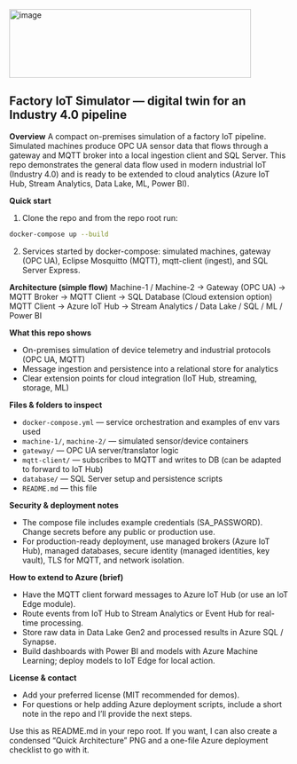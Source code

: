 <img width="436" height="124" alt="image" src="https://github.com/user-attachments/assets/b720144a-6a2c-4f56-88b2-9aeda806b5e7" />


## Factory IoT Simulator — digital twin for an Industry 4.0 pipeline

**Overview**
A compact on-premises simulation of a factory IoT pipeline. Simulated machines produce OPC UA sensor data that flows through a gateway and MQTT broker into a local ingestion client and SQL Server. This repo demonstrates the general data flow used in modern industrial IoT (Industry 4.0) and is ready to be extended to cloud analytics (Azure IoT Hub, Stream Analytics, Data Lake, ML, Power BI).

**Quick start**

1. Clone the repo and from the repo root run:

```bash
docker-compose up --build
```

2. Services started by docker-compose: simulated machines, gateway (OPC UA), Eclipse Mosquitto (MQTT), mqtt-client (ingest), and SQL Server Express.

**Architecture (simple flow)**
Machine-1 / Machine-2  ->  Gateway (OPC UA)  ->  MQTT Broker  ->  MQTT Client  ->  SQL Database
(Cloud extension option) MQTT Client  ->  Azure IoT Hub  ->  Stream Analytics / Data Lake / SQL / ML / Power BI

**What this repo shows**

* On-premises simulation of device telemetry and industrial protocols (OPC UA, MQTT)
* Message ingestion and persistence into a relational store for analytics
* Clear extension points for cloud integration (IoT Hub, streaming, storage, ML)

**Files & folders to inspect**

* `docker-compose.yml` — service orchestration and examples of env vars used
* `machine-1/`, `machine-2/` — simulated sensor/device containers
* `gateway/` — OPC UA server/translator logic
* `mqtt-client/` — subscribes to MQTT and writes to DB (can be adapted to forward to IoT Hub)
* `database/` — SQL Server setup and persistence scripts
* `README.md` — this file

**Security & deployment notes**

* The compose file includes example credentials (SA\_PASSWORD). Change secrets before any public or production use.
* For production-ready deployment, use managed brokers (Azure IoT Hub), managed databases, secure identity (managed identities, key vault), TLS for MQTT, and network isolation.

**How to extend to Azure (brief)**

* Have the MQTT client forward messages to Azure IoT Hub (or use an IoT Edge module).
* Route events from IoT Hub to Stream Analytics or Event Hub for real-time processing.
* Store raw data in Data Lake Gen2 and processed results in Azure SQL / Synapse.
* Build dashboards with Power BI and models with Azure Machine Learning; deploy models to IoT Edge for local action.

**License & contact**

* Add your preferred license (MIT recommended for demos).
* For questions or help adding Azure deployment scripts, include a short note in the repo and I’ll provide the next steps.

Use this as README.md in your repo root. If you want, I can also create a condensed “Quick Architecture” PNG and a one-file Azure deployment checklist to go with it.
